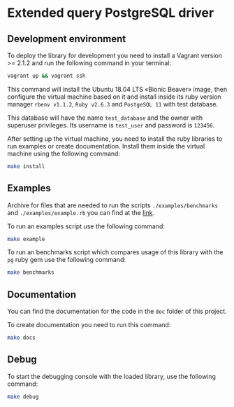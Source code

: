 # Extended query PostgreSQL driver

## Development environment

To deploy the library for development you need to install a Vagrant version >= 2.1.2 and run the following command in your terminal:

```sh
vagrant up && vagrant ssh
```

This command will install the Ubuntu 18.04 LTS «Bionic Beaver» image, then configure the virtual machine based on it and install inside its ruby version manager `rbenv v1.1.2`, `Ruby v2.6.3` and `PostgeSQL 11` with test database.

This database will have the name `test_database` and the owner with superuser privileges. Its username is `test_user` and password is `123456`.

After setting up the virtual machine, you need to install the ruby libraries to run examples or create documentation. Install them inside the virtual machine using the following command:

```sh
make install
```

## Examples

Archive for files that are needed to run the scripts `./examples/benchmarks` and `./examples/example.rb` you can find at the [link](https://drive.google.com/file/d/18P8lqXKxS1IGGOaJkdqVNbNDBgOcMbht/view?usp=sharing).

To run an examples script use the following command:

```sh
make example
```

To run an benchmarks script which compares usage of this library with the `pg` ruby gem use the following command:

```sh
make benchmarks
```

## Documentation

You can find the documentation for the code in the `doc` folder of this project.

To create documentation you need to run this command:

```sh
make docs
```

## Debug

To start the debugging console with the loaded library, use the following command:

```sh
make debug
```
